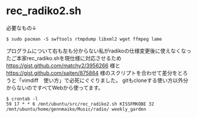 # rec_radiko2.sh
必要なもの↓
  ```
  $ sudo pacman -S swftools rtmpdump libxml2 wget ffmpeg lame
  ```
プログラムについて右も左も分からない私がradikoの仕様変更後に使えなくなったご本家rec_radiko.shを現仕様に対応させるため
https://gist.github.com/matchy2/3956266
様と
https://gist.github.com/saiten/875864
様のスクリプトを合わせて差分をとろうと「vimdiff　使い方」で必死にぐぐりました。
gitもcloneする使い方以外分からないのですべてWebから使ってます。
  ```
  $ crontab -l
  59 17 * * 6 /mnt/ubuntu/src/rec_radiko2.sh KISSFMKOBE 32 /mnt/ubuntu/home/gennmaiko/Music/radio/ weekly_garden
  ```
  
